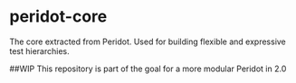 peridot-core
============

The core extracted from Peridot. Used for building flexible and expressive test hierarchies.

##WIP
This repository is part of the goal for a more modular Peridot in 2.0

